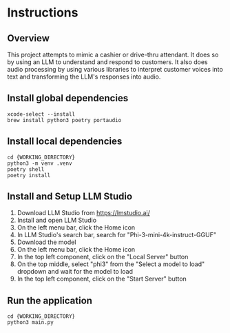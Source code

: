 # Instructions

## Overview
This project attempts to mimic a cashier or drive-thru attendant. It does so by using an LLM to understand and respond to customers. It also does audio processing by using various libraries to interpret customer voices into text and transforming the LLM's responses into audio.

## Install global dependencies
```
xcode-select --install
brew install python3 poetry portaudio
```

## Install local dependencies
```
cd {WORKING_DIRECTORY}
python3 -m venv .venv
poetry shell
poetry install
```

## Install and Setup LLM Studio
1. Download LLM Studio from https://lmstudio.ai/
2. Install and open LLM Studio
3. On the left menu bar, click the Home icon
4. In LLM Studio's search bar, search for "Phi-3-mini-4k-instruct-GGUF"
5. Download the model
6. On the left menu bar, click the Home icon
7. In the top left component, click on the "Local Server" button
8. On the top middle, select "phi3" from the "Select a model to load" dropdown and wait for the model to load
9. In the top left component, click on the "Start Server" button

## Run the application
```
cd {WORKING_DIRECTORY}
python3 main.py
```